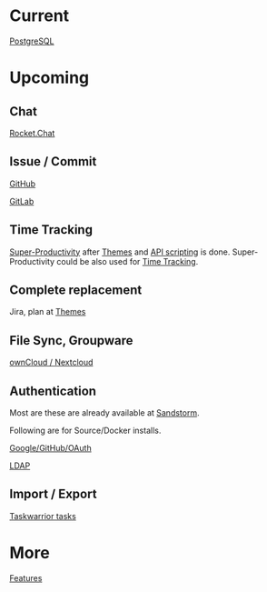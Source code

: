 # Current

[PostgreSQL](https://github.com/wekan/wekan-postgresql)

# Upcoming

## Chat

[Rocket.Chat](https://github.com/wekan/wekan/issues/803)

## Issue / Commit

[GitHub](https://github.com/wekan/wekan/issues/253)

[GitLab](https://github.com/wekan/wekan/issues/109)

## Time Tracking

[Super-Productivity](https://github.com/johannesjo/super-productivity/issues/7) after [Themes](https://github.com/wekan/wekan/issues/781) and [API scripting](https://github.com/wekan/wekan/issues/794) is done. Super-Productivity could be also used for [Time Tracking](https://github.com/wekan/wekan/issues/812).

## Complete replacement

Jira, plan at [Themes](https://github.com/wekan/wekan/issues/781)

## File Sync, Groupware

[ownCloud / Nextcloud](https://github.com/wekan/wekan/issues/687)

## Authentication

Most are these are already available at [Sandstorm](https://sandstorm.io).

Following are for Source/Docker installs.

[Google/GitHub/OAuth](https://github.com/wekan/wekan/issues/234)

[LDAP](https://github.com/wekan/wekan/issues/119)

## Import / Export

[Taskwarrior tasks](https://github.com/wekan/wekan/issues/827)

# More

[Features](https://github.com/wekan/wekan/wiki/Features)